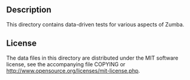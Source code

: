 Description
------------

This directory contains data-driven tests for various aspects of Zumba.

License
--------

The data files in this directory are distributed under the MIT software
license, see the accompanying file COPYING or
http://www.opensource.org/licenses/mit-license.php.

